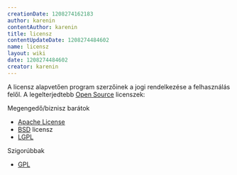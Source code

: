 ```yaml
---
creationDate: 1208274162183 
author: karenin 
contentAuthor: karenin 
title: licensz 
contentUpdateDate: 1208274484602 
name: licensz 
layout: wiki 
date: 1208274484602 
creator: karenin 
---
```

A licensz alapvetően program szerzőinek a jogi rendelkezése a felhasználás felől.
A legelterjedtebb [Open Source](Open%20Source.html) licenszek:

Megengedő/biznisz barátok

*   [Apache License](Apache%20License.html)
*   [BSD](BSD.html) licensz
*   [LGPL](LGPL.html)



Szigorúbbak
*   [GPL](GPL.html)
